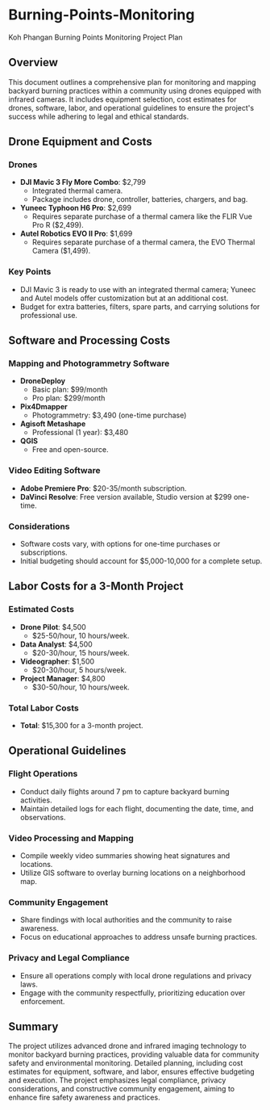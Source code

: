 # Burning-Points-Monitoring
Koh Phangan Burning Points Monitoring Project Plan

## Overview
This document outlines a comprehensive plan for monitoring and mapping backyard burning practices within a community using drones equipped with infrared cameras. It includes equipment selection, cost estimates for drones, software, labor, and operational guidelines to ensure the project's success while adhering to legal and ethical standards.

## Drone Equipment and Costs

### Drones
- **DJI Mavic 3 Fly More Combo**: $2,799
  - Integrated thermal camera.
  - Package includes drone, controller, batteries, chargers, and bag.
- **Yuneec Typhoon H6 Pro**: $2,699
  - Requires separate purchase of a thermal camera like the FLIR Vue Pro R ($2,499).
- **Autel Robotics EVO II Pro**: $1,699
  - Requires separate purchase of a thermal camera, the EVO Thermal Camera ($1,499).

### Key Points
- DJI Mavic 3 is ready to use with an integrated thermal camera; Yuneec and Autel models offer customization but at an additional cost.
- Budget for extra batteries, filters, spare parts, and carrying solutions for professional use.

## Software and Processing Costs

### Mapping and Photogrammetry Software
- **DroneDeploy**
  - Basic plan: $99/month
  - Pro plan: $299/month
- **Pix4Dmapper**
  - Photogrammetry: $3,490 (one-time purchase)
- **Agisoft Metashape**
  - Professional (1 year): $3,480
- **QGIS**
  - Free and open-source.

### Video Editing Software
- **Adobe Premiere Pro**: $20-35/month subscription.
- **DaVinci Resolve**: Free version available, Studio version at $299 one-time.

### Considerations
- Software costs vary, with options for one-time purchases or subscriptions.
- Initial budgeting should account for $5,000-10,000 for a complete setup.

## Labor Costs for a 3-Month Project

### Estimated Costs
- **Drone Pilot**: $4,500
  - $25-50/hour, 10 hours/week.
- **Data Analyst**: $4,500
  - $20-30/hour, 15 hours/week.
- **Videographer**: $1,500
  - $20-30/hour, 5 hours/week.
- **Project Manager**: $4,800
  - $30-50/hour, 10 hours/week.

### Total Labor Costs
- **Total**: $15,300 for a 3-month project.

## Operational Guidelines

### Flight Operations
- Conduct daily flights around 7 pm to capture backyard burning activities.
- Maintain detailed logs for each flight, documenting the date, time, and observations.

### Video Processing and Mapping
- Compile weekly video summaries showing heat signatures and locations.
- Utilize GIS software to overlay burning locations on a neighborhood map.

### Community Engagement
- Share findings with local authorities and the community to raise awareness.
- Focus on educational approaches to address unsafe burning practices.

### Privacy and Legal Compliance
- Ensure all operations comply with local drone regulations and privacy laws.
- Engage with the community respectfully, prioritizing education over enforcement.

## Summary
The project utilizes advanced drone and infrared imaging technology to monitor backyard burning practices, providing valuable data for community safety and environmental monitoring. Detailed planning, including cost estimates for equipment, software, and labor, ensures effective budgeting and execution. The project emphasizes legal compliance, privacy considerations, and constructive community engagement, aiming to enhance fire safety awareness and practices.
